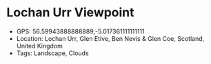 # Lochan Urr Viewpoint

- GPS: 56.59943888888889,-5.017361111111111
- Location: Lochan Urr, Glen Etive, Ben Nevis & Glen Coe, Scotland, United Kingdom
- Tags: Landscape, Clouds
